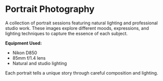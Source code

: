 # Portrait Photography

A collection of portrait sessions featuring natural lighting and professional studio work. These images explore different moods, expressions, and lighting techniques to capture the essence of each subject.

**Equipment Used:**
- Nikon D850
- 85mm f/1.4 lens
- Natural and studio lighting

Each portrait tells a unique story through careful composition and lighting.